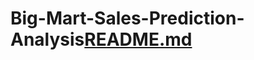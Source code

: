 # Big-Mart-Sales-Prediction-Analysis[README.md](https://github.com/aakash-akhi/Big-Mart-Sales-Prediction-Analysis/files/11231607/README.md)
